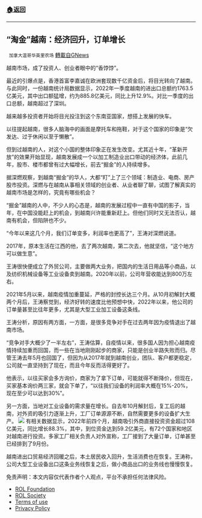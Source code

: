 ###  [:house:返回](README.md)
---


## “淘金”越南：经济回升，订单增长
` 加拿大温哥华英里农场` [轉載自GNews](https://gnews.org/zh-hans/2574885/)

越南市场，成了投资人、创业者眼中的“香饽饽”。
 
最近的引爆点是，香港首富李嘉诚在欧洲套现数千亿资金后，将目光转向了越南。与此同时，一份越南统计局数据显示，2022年一季度越南的进出口总额约1763.5亿美元，其中出口额猛增，约为885.8亿美元，同比上升12.9%。对比一季度的出口总额，越南超过了深圳。
 
越来越多投资者开始将目光投注到这个东南亚国家，想搭上发展的快车。
 
以往提起越南，很多人脑海中的画面是摩托车和拖鞋，对于这个国家的印象是“欠发达、过于休闲以至于懒散”。
 
但到过越南的人，对这个小国的整体印象正在发生改变。尤其近十年，“革新开放”的效果开始显现，越南发展成一个以加工制造业出口带动的经济体，此前几年，股市、楼市都曾有过大幅增长，前去“掘金”的人持续增多。
 
据深燃观察，到越南“掘金”的华人，大都“盯”上了三个领域：制造业、电商、房产股市投资。深燃与在越南从事相关领域的创业者、从业者聊了聊，试图了解真实的越南市场是怎样的，究竟有哪些机会？
 
“掘金”越南的人中，不少人的心态是，越南的发展过程中一直有中国的影子，当年，在中国没能赶上的机会，到越南兴许能重新赶上。但他们同时又无法否认，越南有机会，但陷阱也不少。

“今年以来这几个月，我们订单变多，利润率也更高了”，王涛对深燃说道。
 
2017年，原本生活在江西的他，去了两次越南，第二次去，他就坚信，“这个地方可以做生意”。
 
王涛很快便成立了外贸公司，主要做两大业务，把国内的生活日用品等小商品，以及纺织机械设备等工业设备卖到越南。2020年以前，公司年营收能达到800万左右。
 
2021年5月以来，越南疫情加重蔓延，严格的封控长达三个月。从10月初解封大概两个月后，王涛察觉到，经济好转的速度比他预想中快，2022年以来，他公司的订单量甚至比往年更多，尤其是大型工业加工设备这条线。
 
王涛分析，原因有两方面，一方面，是很多竞争对手在过去两年因为疫情退出了越南市场。
 
“竞争对手大概少了一半左右”，王涛估算，自疫情以来，很多国人因为担心越南疫情持续加重而回国，而一些在当地刚刚起步的商家，只能是创业半路失败而归。尽管王涛去年5月也回国了，但因为从2017年就到越南创业，团队、客户都更稳定，公司就一直坚持到了现在，而且今年反而活得更好了。
 
他表示，以往买家会多方询价，商家为了拿下订单，可能就得不断降价，但现在，买家基本询价两三家，就会下单了，“以往我们设备的利润率大概在15%-20%，现在至少可以达到30%”。
 
另一方面，当地对工业设备的需求量在增长。自去年10月解封后，复工后的越南，对外资的吸引力逐渐上升，工厂订单源源不断，自然需要更多的设备扩大生产。
 ![](https://n.sinaimg.cn/tech/crawl/117/w550h367/20220520/c1c4-8ec15c14f3ef39506a24ecf0c0c34e7f.jpg) 
有相关数据显示，2022年前四个月，越南吸引外商直接投资资金超过108亿美元，同比增长88.3%，其中，到位资金达到59.2亿美元，有72个国家和地区对越南进行投资。多家工厂相关负责人对外宣称，工厂接到了大量订单，订单甚至已经排到了9月份。
 
越南进出口贸易经济回暖之后，本土居民收入回升，生活消费也在恢复。王涛称，公司大型工业设备出口这条业务线恢复之后，做小商品出口的业务线也慢慢恢复。

免责声明：本文内容仅代表作者个人观点，平台不承担任何法律风险。
  
- [ROL Foundation](https://rolfoundation.org/)
- [ROL Society](https://rolsociety.org/)
- [Terms of use](https://gnews.org/terms-of-use-3/)
- [Privacy Policy](https://gnews.org/privacy-policy/)
